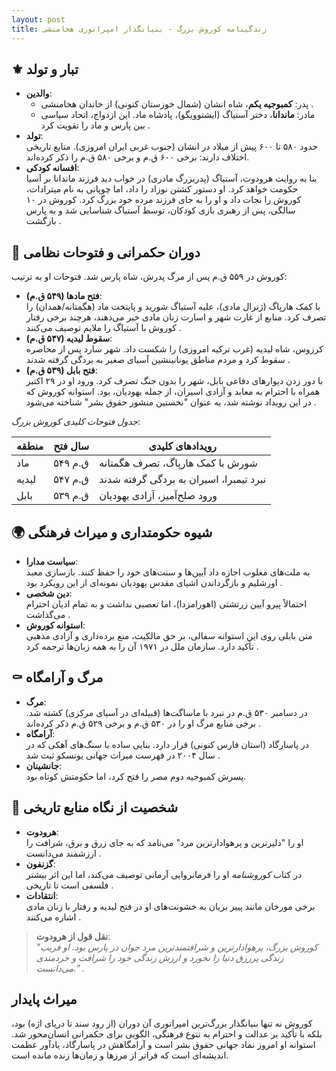 ```yaml
---
layout: post
title: زندگینامه کوروش بزرگ - بنیانگذار امپراتوری هخامنشی
---
```


## ⚜️ تبار و تولد
- **والدین**:  
  - پدر: **کمبوجیه یکم**، شاه انشان (شمال خوزستان کنونی) از خاندان هخامنشی .  
  - مادر: **ماندانا**، دختر آستیاگ (ایشتوویگو)، پادشاه ماد. این ازدواج، اتحاد سیاسی بین پارس و ماد را تقویت کرد .  
- **تولد**:  
  حدود ۵۸۰ تا ۶۰۰ پیش از میلاد در انشان (جنوب غربی ایران امروزی). منابع تاریخی اختلاف دارند: برخی ۶۰۰ ق.م  و برخی ۵۸۰ ق.م  را ذکر کرده‌اند.  
- **افسانه کودکی**:  
  بنا به روایت هرودوت، آستیاگ (پدربزرگ مادری) در خواب دید فرزند ماندانا بر آسیا حکومت خواهد کرد. او دستور کشتن نوزاد را داد، اما چوپانی به نام میترادات، کوروش را نجات داد و او را به جای فرزند مرده خود بزرگ کرد. کوروش در ۱۰ سالگی، پس از رهبری بازی کودکان، توسط آستیاگ شناسایی شد و به پارس بازگشت .  

## 👑 دوران حکمرانی و فتوحات نظامی
کوروش در ۵۵۹ ق.م پس از مرگ پدرش، شاه پارس شد. فتوحات او به ترتیب:  

- **فتح مادها (۵۴۹ ق.م)**:  
  با کمک هارپاگ (ژنرال مادی)، علیه آستیاگ شورید و پایتخت ماد (هگمتانه/همدان) را تصرف کرد. منابع از غارت شهر و اسارت زنان مادی خبر می‌دهند، هرچند برخی رفتار کوروش با آستیاگ را ملایم توصیف می‌کنند .  
- **سقوط لیدیه (۵۴۷ ق.م)**:  
  کرزوس، شاه لیدیه (غرب ترکیه امروزی) را شکست داد. شهر سارد پس از محاصره سقوط کرد و مردم مناطق یونانینشین آسیای صغیر به بردگی گرفته شدند .  
- **فتح بابل (۵۳۹ ق.م)**:  
  با دور زدن دیوارهای دفاعی بابل، شهر را بدون جنگ تصرف کرد. ورود او در ۲۹ اکتبر همراه با احترام به معابد و آزادی اسیران، از جمله یهودیان، بود. استوانه کوروش که در این رویداد نوشته شد، به عنوان "نخستین منشور حقوق بشر" شناخته می‌شود .  

*جدول فتوحات کلیدی کوروش بزرگ*:  

| منطقه       | سال فتح | رویدادهای کلیدی                     |  
|-------------|---------|--------------------------------------|  
| ماد         | ۵۴۹ ق.م | شورش با کمک هارپاگ، تصرف هگمتانه    |  
| لیدیه       | ۵۴۷ ق.م | نبرد تیمبرا، اسیران به بردگی گرفته شدند |  
| بابل        | ۵۳۹ ق.م | ورود صلح‌آمیز، آزادی یهودیان         |  

## 🌍 شیوه حکومتداری و میراث فرهنگی
- **سیاست مدارا**:  
  به ملت‌های مغلوب اجازه داد آیین‌ها و سنت‌های خود را حفظ کنند. بازسازی معبد اورشلیم و بازگرداندن اشیای مقدس یهودیان نمونه‌ای از این رویکرد بود .  
- **دین شخصی**:  
  احتمالاً پیرو آیین زرتشتی (اهورامزدا)، اما تعصبی نداشت و به تمام ادیان احترام می‌گذاشت .  
- **استوانه کوروش**:  
  متن بابلی روی این استوانه سفالی، بر حق مالکیت، منع برده‌داری و آزادی مذهبی تأکید دارد. سازمان ملل در ۱۹۷۱ آن را به همه زبان‌ها ترجمه کرد .  

## ⚰️ مرگ و آرامگاه
- **مرگ**:  
  در دسامبر ۵۳۰ ق.م در نبرد با ماساگت‌ها (قبیله‌ای در آسیای مرکزی) کشته شد. برخی منابع مرگ او را در ۵۳۰ ق.م و برخی ۵۲۹ ق.م ذکر کرده‌اند .  
- **آرامگاه**:  
  در پاسارگاد (استان فارس کنونی) قرار دارد. بنایی ساده با سنگ‌های آهکی که در سال ۲۰۰۴ در فهرست میراث جهانی یونسکو ثبت شد .  
- **جانشینان**:  
  پسرش کمبوجیه دوم مصر را فتح کرد، اما حکومتش کوتاه بود.  

## 💫 شخصیت از نگاه منابع تاریخی
- **هرودوت**:  
  او را "دلیرترین و پرهوادارترین مرد" می‌نامد که به جای زرق و برق، شرافت را ارزشمند می‌دانست .  
- **گزنفون**:  
  در کتاب *کوروشنامه* او را فرمانروایی آرمانی توصیف می‌کند، اما این اثر بیشتر فلسفی است تا تاریخی .  
- **انتقادات**:  
  برخی مورخان مانند پییر بریان به خشونت‌های او در فتح لیدیه و رفتار با زنان مادی اشاره می‌کنند .  

> **نقل قول از هرودوت**:  
> *"کوروش بزرگ، پرهوادارترین و شرافتمندترین مرد جوان در پارس بود. او فریب زندگی پررزق دنیا را نخورد و ارزش زندگی خود را شرافت و خردمندی می‌دانست."* .

## میراث پایدار
کوروش نه تنها بنیانگذار بزرگ‌ترین امپراتوری آن دوران (از رود سند تا دریای اژه) بود، بلکه با تأکید بر عدالت و احترام به تنوع فرهنگی، الگویی برای حکمرانی انسان‌محور شد. استوانه او امروز نماد جهانی حقوق بشر است و آرامگاهش در پاسارگاد، یادآور عظمت اندیشه‌ای است که فراتر از مرزها و زمان‌ها زنده مانده است.
